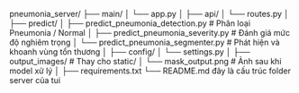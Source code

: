 pneumonia_server/
├── main/
│   └── app.py
│
├── api/
│   └── routes.py
│
├── predict/
│   ├── predict_pneumonia_detection.py     # Phân loại Pneumonia / Normal
│   ├── predict_pneumonia_severity.py      # Đánh giá mức độ nghiêm trọng
│   └── predict_pneumonia_segmenter.py     # Phát hiện và khoanh vùng tổn thương
│
├── config/
│   └── settings.py
│
├── output_images/                         # Thay cho static/
│   └── mask_output.png                    # Ảnh sau khi model xử lý
│
├── requirements.txt
└── README.md  đây là cấu trúc folder server của tui
